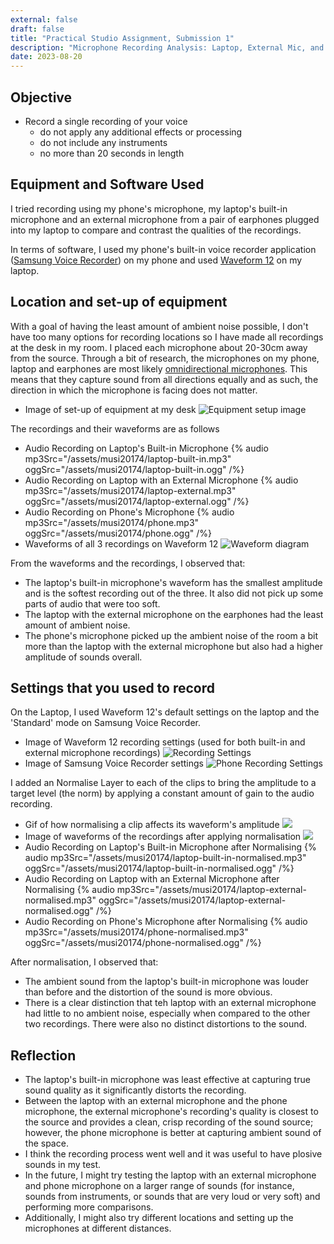 ```yaml
---
external: false
draft: false
title: "Practical Studio Assignment, Submission 1"
description: "Microphone Recording Analysis: Laptop, External Mic, and Phone"
date: 2023-08-20
---
```


## Objective

- Record a single recording of your voice
  - do not apply any additional effects or processing
  - do not include any instruments
  - no more than 20 seconds in length

## Equipment and Software Used

I tried recording using my phone's microphone, my laptop's built-in microphone and an external microphone from a pair of earphones plugged into my laptop to compare and contrast the qualities of the recordings.

In terms of software, I used my phone's built-in voice recorder application ([Samsung Voice Recorder](https://play.google.com/store/apps/details?id=com.sec.android.app.voicenote&hl=en_AU&gl=US)) on my phone and used [Waveform 12](https://www.tracktion.com/products/waveform-free) on my laptop.

## Location and set-up of equipment

With a goal of having the least amount of ambient noise possible, I don't have too many options for recording locations so I have made all recordings at the desk in my room. I placed each microphone about 20-30cm away from the source. Through a bit of research, the microphones on my phone, laptop and earphones are most likely [omnidirectional microphones](/notes/2023-musi20174-w4/#polar-patterns-and-headroom). This means that they capture sound from all directions equally and as such, the direction in which the microphone is facing does not matter.

- Image of set-up of equipment at my desk
  ![Equipment setup image](/assets/musi20174/equipment-setup.png)

The recordings and their waveforms are as follows

- Audio Recording on Laptop's Built-in Microphone
  {% audio mp3Src="/assets/musi20174/laptop-built-in.mp3" oggSrc="/assets/musi20174/laptop-built-in.ogg" /%}
- Audio Recording on Laptop with an External Microphone
  {% audio mp3Src="/assets/musi20174/laptop-external.mp3" oggSrc="/assets/musi20174/laptop-external.ogg" /%}
- Audio Recording on Phone's Microphone
  {% audio mp3Src="/assets/musi20174/phone.mp3" oggSrc="/assets/musi20174/phone.ogg" /%}
- Waveforms of all 3 recordings on Waveform 12
  ![Waveform diagram](/assets/musi20174/waveform.png)

From the waveforms and the recordings, I observed that:

- The laptop's built-in microphone's waveform has the smallest amplitude and is the softest recording out of the three. It also did not pick up some parts of audio that were too soft.
- The laptop with the external microphone on the earphones had the least amount of ambient noise.
- The phone's microphone picked up the ambient noise of the room a bit more than the laptop with the external microphone but also had a higher amplitude of sounds overall.

## Settings that you used to record

On the Laptop, I used Waveform 12's default settings on the laptop and the 'Standard' mode on Samsung Voice Recorder.

- Image of Waveform 12 recording settings (used for both built-in and external microphone recordings)
  ![Recording Settings](/assets/musi20174/recording-settings.png)
- Image of Samsung Voice Recorder settings
  ![Phone Recording Settings](/assets/musi20174/samsung-voice-recorder.png)

I added an Normalise Layer to each of the clips to bring the amplitude to a target level (the norm) by applying a constant amount of gain to the audio recording.

- Gif of how normalising a clip affects its waveform's amplitude
  ![](/assets/musi20174/normalising.gif)
- Image of waveforms of the recordings after applying normalisation
  ![](/assets/musi20174/waveform-normalised.png)
- Audio Recording on Laptop's Built-in Microphone after Normalising
  {% audio mp3Src="/assets/musi20174/laptop-built-in-normalised.mp3" oggSrc="/assets/musi20174/laptop-built-in-normalised.ogg" /%}
- Audio Recording on Laptop with an External Microphone after Normalising
  {% audio mp3Src="/assets/musi20174/laptop-external-normalised.mp3" oggSrc="/assets/musi20174/laptop-external-normalised.ogg" /%}
- Audio Recording on Phone's Microphone after Normalising
  {% audio mp3Src="/assets/musi20174/phone-normalised.mp3" oggSrc="/assets/musi20174/phone-normalised.ogg" /%}

After normalisation, I observed that:

- The ambient sound from the laptop's built-in microphone was louder than before and the distortion of the sound is more obvious.
- There is a clear distinction that teh laptop with an external microphone had little to no ambient noise, especially when compared to the other two recordings. There were also no distinct distortions to the sound.

## Reflection

- The laptop's built-in microphone was least effective at capturing true sound quality as it significantly distorts the recording.
- Between the laptop with an external microphone and the phone microphone, the external microphone's recording's quality is closest to the source and provides a clean, crisp recording of the sound source; however, the phone microphone is better at capturing ambient sound of the space.
- I think the recording process went well and it was useful to have plosive sounds in my test.
- In the future, I might try testing the laptop with an external microphone and phone microphone on a larger range of sounds (for instance, sounds from instruments, or sounds that are very loud or very soft) and performing more comparisons.
- Additionally, I might also try different locations and setting up the microphones at different distances.
